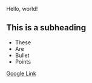Hello, world!

## This is a subheading

- These
- Are
- Bullet
- Points

[Google Link](https://google.com)
